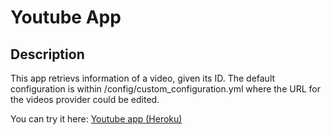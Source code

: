# Youtube App

## Description

This app retrievs information of a video, given its ID. The default configuration is within /config/custom_configuration.yml where the URL for the videos provider could be edited.

You can try it here: [Youtube app (Heroku)](http://youtube-app.herokuapp.com/)